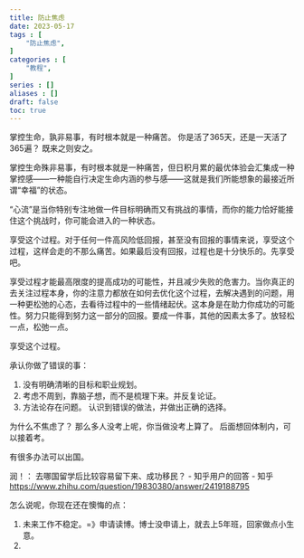 ```yaml
---
title: 防止焦虑
date: 2023-05-17
tags : [
	"防止焦虑",
]
categories : [
	"教程",
]
series : []
aliases : []
draft: false
toc: true
---
```


掌控生命，孰非易事，有时根本就是一种痛苦。
你是活了365天，还是一天活了365遍？
既来之则安之。

掌控生命殊非易事，有时根本就是一种痛苦，但日积月累的最优体验会汇集成一种掌控感——一种能自行决定生命内涵的参与感——这就是我们所能想象的最接近所谓“幸福”的状态。

“心流”是当你特别专注地做一件目标明确而又有挑战的事情，而你的能力恰好能接住这个挑战时，你可能会进入的一种状态。

享受这个过程。对于任何一件高风险低回报，甚至没有回报的事情来说，享受这个过程，这样会走的不那么痛苦。如果最后没有回报，过程也是十分快乐的。先享受吧。

享受过程才能最高限度的提高成功的可能性，并且减少失败的危害力。当你真正的去关注过程本身，你的注意力都放在如何去优化这个过程，去解决遇到的问题，用一种更松弛的心态，去看待过程中的一些情绪起伏。这本身是在助力你成功的可能性。努力只能得到努力这一部分的回报。要成一件事，其他的因素太多了。放轻松一点，松弛一点。

享受这个过程。

承认你做了错误的事：
1. 没有明确清晰的目标和职业规划。
2. 考虑不周到，靠脑子想，而不是梳理下来。并反复论证。
3. 方法论存在问题。
认识到错误的做法，并做出正确的选择。

为什么不焦虑了？
那么多人没考上呢，你当做没考上算了。
后面想回体制内，可以接着考。

有很多办法可以出国。

润！：
去哪国留学后比较容易留下来、成功移民？ - 知乎用户的回答 - 知乎 https://www.zhihu.com/question/19830380/answer/2419188795


怎么说呢，你现在还在懊悔的点：
1. 未来工作不稳定。=》申请读博。博士没申请上，就去上5年班，回家做点小生意。
2. 


